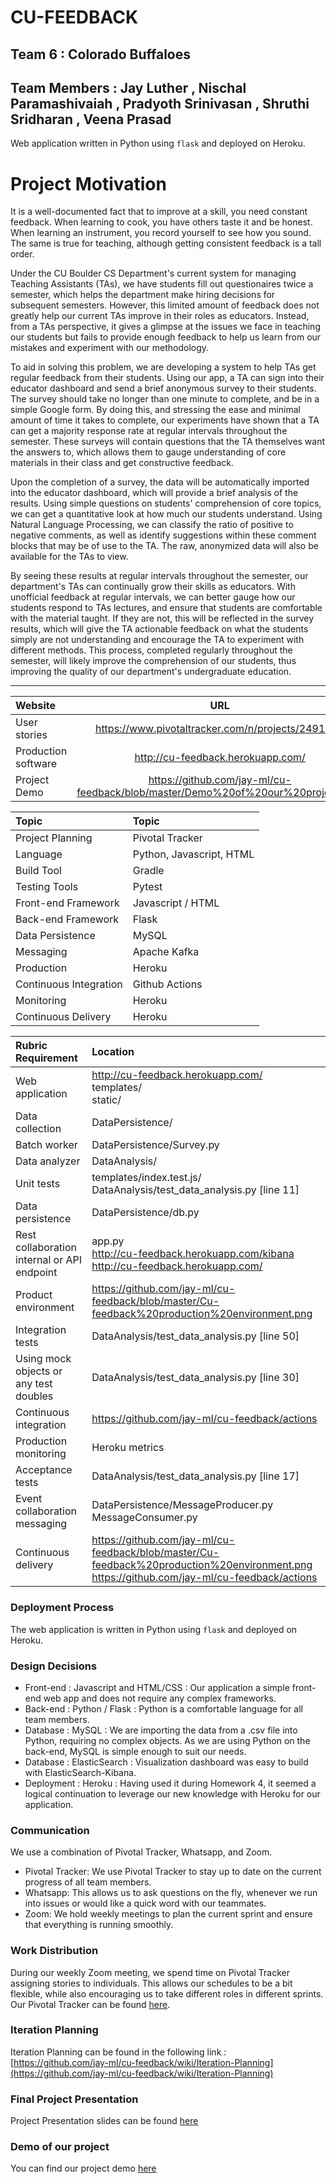 # CU-FEEDBACK 

## Team 6 : Colorado Buffaloes

## Team Members : Jay Luther , Nischal Paramashivaiah , Pradyoth Srinivasan , Shruthi Sridharan , Veena Prasad

Web application written in Python using `flask` and deployed on Heroku.

# Project Motivation

It is a well-documented fact that to improve at a skill, you need constant feedback. When learning to cook, you have others taste it and be honest. When learning an instrument, you record yourself to see how you sound. The same is true for teaching, although getting consistent feedback is a tall order. 

Under the CU Boulder CS Department's current system for managing Teaching Assistants (TAs), we have students fill out questionaires twice a semester, which helps the department make hiring decisions for subsequent semesters. However, this limited amount of feedback does not greatly help our current TAs improve in their roles as educators. Instead, from a TAs perspective, it gives a glimpse at the issues we face in teaching our students but fails to provide enough feedback to help us learn from our mistakes and experiment with our methodology.

To aid in solving this problem, we are developing a system to help TAs get regular feedback from their students. Using our app, a TA can sign into their educator dashboard and send a brief anonymous survey to their students. The survey should take no longer than one minute to complete, and be in a simple Google form. By doing this, and stressing the ease and minimal amount of time it takes to complete, our experiments have shown that a TA can get a majority response rate at regular intervals throughout the semester. These surveys will contain questions that the TA themselves want the answers to, which allows them to gauge understanding of core materials in their class and get constructive feedback. 

Upon the completion of a survey, the data will be automatically imported into the educator dashboard, which will provide a brief analysis of the results. Using simple questions on students' comprehension of core topics, we can get a quantitative look at how much our students understand. Using Natural Language Processing, we can classify the ratio of positive to negative comments, as well as identify suggestions within these comment blocks that may be of use to the TA. The raw, anonymized data will also be available for the TAs to view.

By seeing these results at regular intervals throughout the semester, our department's TAs can continually grow their skills as educators. With unofficial feedback at regular intervals, we can better gauge how our students respond to TAs lectures, and ensure that students are comfortable with the material taught. If they are not, this will be reflected in the survey results, which will give the TA actionable feedback on what the students simply are not understanding and encourage the TA to experiment with different methods. This process, completed regularly throughout the semester, will likely improve the comprehension of our students, thus improving the quality of our department's undergraduate education.


---

|Website|URL|
|:---|:---:|
|User stories | https://www.pivotaltracker.com/n/projects/2491532 |
|Production software | http://cu-feedback.herokuapp.com/ |
|Project Demo | https://github.com/jay-ml/cu-feedback/blob/master/Demo%20of%20our%20project.mp4 | 

|Topic|Topic|
|:---|:---|
|Project Planning|Pivotal Tracker|
|Language|Python, Javascript, HTML|
|Build Tool|Gradle|
|Testing Tools|Pytest|
|Front-end Framework|Javascript / HTML|
|Back-end Framework|Flask|
|Data Persistence|MySQL|
|Messaging|Apache Kafka|
|Production|Heroku|
|Continuous Integration|Github Actions|
|Monitoring|Heroku|
|Continuous Delivery|Heroku|

|Rubric Requirement|Location|
|:---|:---|
|Web application|http://cu-feedback.herokuapp.com/  <br /> templates/ <br /> static/|
|Data collection|DataPersistence/<multiple files>|
|Batch worker|DataPersistence/Survey.py|
|Data analyzer|DataAnalysis/<multiple files>|
|Unit tests|templates/index.test.js/ <br /> DataAnalysis/test_data_analysis.py [line 11] |
|Data persistence|DataPersistence/db.py|
|Rest collaboration internal or API endpoint|app.py <br /> http://cu-feedback.herokuapp.com/kibana <br /> http://cu-feedback.herokuapp.com/|
|Product environment|https://github.com/jay-ml/cu-feedback/blob/master/Cu-feedback%20production%20environment.png|
|Integration tests|DataAnalysis/test_data_analysis.py [line 50]|
|Using mock objects or any test doubles|DataAnalysis/test_data_analysis.py [line 30]|
|Continuous integration|https://github.com/jay-ml/cu-feedback/actions|
|Production monitoring|Heroku metrics|
|Acceptance tests|DataAnalysis/test_data_analysis.py [line 17]|
|Event collaboration messaging|DataPersistence/MessageProducer.py <br /> MessageConsumer.py|
|Continuous delivery| https://github.com/jay-ml/cu-feedback/blob/master/Cu-feedback%20production%20environment.png  <br /> https://github.com/jay-ml/cu-feedback/actions|



### Deployment Process

The web application is written in Python using `flask` and deployed on Heroku.

### Design Decisions 

- Front-end : Javascript and HTML/CSS : Our application a simple front-end web app and does not require any complex frameworks. 
- Back-end : Python / Flask : Python is a comfortable language for all team members.
- Database : MySQL : We are importing the data from a .csv file into Python, requiring no complex objects. As we are using Python on the back-end, MySQL is simple enough to suit our needs.
- Database : ElasticSearch : Visualization dashboard was easy to build with ElasticSearch-Kibana.
- Deployment : Heroku : Having used it during Homework 4, it seemed a logical continuation to leverage our new knowledge with Heroku for our application.

### Communication

We use a combination of Pivotal Tracker, Whatsapp, and Zoom. 

- Pivotal Tracker: We use Pivotal Tracker to stay up to date on the current progress of all team members.
- Whatsapp: This allows us to ask questions on the fly, whenever we run into issues or would like a quick word with our teammates.
- Zoom: We hold weekly meetings to plan the current sprint and ensure that everything is running smoothly.

### Work Distribution

During our weekly Zoom meeting, we spend time on Pivotal Tracker assigning stories to individuals. This allows our schedules to be a bit flexible, while also encouraging us to take different roles in different sprints. Our Pivotal Tracker can be found [here](https://www.pivotaltracker.com/n/projects/2491532).

### Iteration Planning

Iteration Planning can be found in the following link :
[https://github.com/jay-ml/cu-feedback/wiki/Iteration-Planning](https://github.com/jay-ml/cu-feedback/wiki/Iteration-Planning)

### Final Project Presentation
Project Presentation slides can be found [here](https://github.com/jay-ml/cu-feedback/blob/master/FOS%20Presentation%20-%20Team%20Colorado%20Buffaloes%20-%20Final.pptx)

### Demo of our project
You can find our project demo [here](https://github.com/jay-ml/cu-feedback/blob/master/Demo%20of%20our%20project.mp4)


